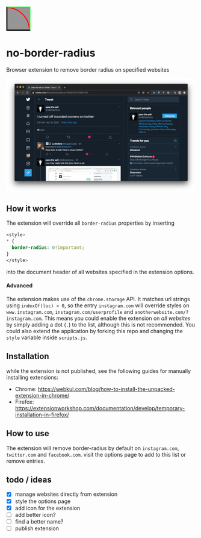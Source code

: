 ![icon](https://github.com/moevbiz/no-border-radius/blob/master/icon.png?raw=true "Icon")
# no-border-radius
Browser extension to remove border radius on specified websites

![preview](https://github.com/moevbiz/no-border-radius/blob/master/Bildschirmfoto%202020-04-16%20um%2011.10.28.png?raw=true "Preview Image")

## How it works
The extension will override all `border-radius` properties by inserting
```css
<style>
* {
  border-radius: 0!important;
}
</style>
```
into the document header of all websites specified in the extension options. 

#### Advanced

The extension makes use of the `chrome.storage` API. It matches url strings using `indexOf(loc) > 0`, so the entry `instagram.com` will override styles on `www.instagram.com`, `instagram.com/userprofile` and `anotherwebsite.com/?instagram.com`. This means you could enable the extension on *all websites* by simply adding a dot (`.`) to the list, although this is not recommended. You could also extend the application by forking this repo and changing the `style` variable inside `scripts.js`.

## Installation

while the extension is not published, see the following guides for manually installing extensions:
- Chrome: https://webkul.com/blog/how-to-install-the-unpacked-extension-in-chrome/
- Firefox: https://extensionworkshop.com/documentation/develop/temporary-installation-in-firefox/

## How to use

The extension will remove border-radius by default on `instagram.com`, `twitter.com` and `facebook.com`.
visit the options page to add to this list or remove entries.

## todo / ideas
- [x] manage websites directly from extension
- [x] style the options page
- [x] add icon for the extension
- [ ] add better icon?
- [ ] find a better name?
- [ ] publish extension
